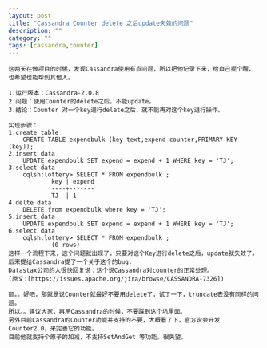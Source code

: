 ```yaml
---
layout: post
title: "Cassandra Counter delete 之后update失效的问题"
description: ""
category: ""
tags: [cassandra,counter]
---
```

	这两天在做项目的时候，发现Cassandra使用有点问题，所以把他记录下来，给自己提个醒，也希望也能帮到其他人。
	
	1.运行版本：Cassandra-2.0.8
	2.问题：使用Counter的delete之后，不能update。
	3.结论：Counter 对一个key进行delete之后，就不能再对这个key进行操作。
	
	实现步骤：
	1.create table
		CREATE TABLE expendbulk (key text,expend counter,PRIMARY KEY (key));
	2.insert data
		UPDATE expendbulk SET expend = expend + 1 WHERE key = 'TJ';
	3.select data
		cqlsh:lottery> SELECT * FROM expendbulk ;
				key | expend
				----+-------
				TJ  | 1
	4.delte data
		DELETE from expendbulk where key = 'TJ';
	5.insert data
		UPDATE expendbulk SET expend = expend + 1 WHERE key = 'TJ';
	6.select data
		cqlsh:lottery> SELECT * FROM expendbulk ;
				(0 rows)
	这样一个流程下来，这个问题就出现了，只要对这个Key进行delete之后，update就失效了。
	后来提给Cassandra提了一个关于这个的bug.
	Datastax公司的人很快回复说：这个说Cassandra对counter的正常处理。
	(原文:[https://issues.apache.org/jira/browse/CASSANDRA-7326])
	
	额。。好吧，那就是说Counter就最好不要用delete了，试了一下，truncate表没有同样的问题。
	所以。。建议大家，再用Cassandra的时候，不要踩到这个坑里面。
	另外目前Cassandra的Counter功能并支持的不要，大概看了下，官方说会开发Counter2.0，来完善它的功能。
	目前他就支持个原子的加减，不支持SetAndGet 等功能。很失望。
	
	